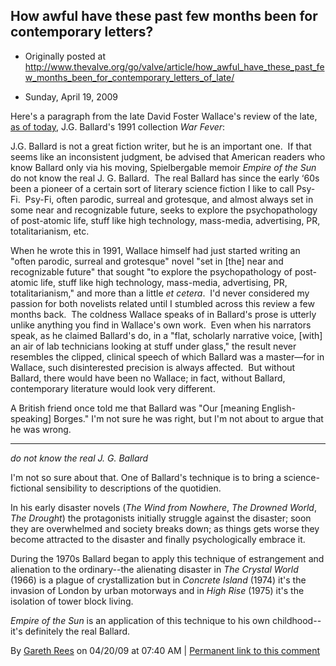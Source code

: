 ## How awful have these past few months been for contemporary letters?

 * Originally posted at http://www.thevalve.org/go/valve/article/how_awful_have_these_past_few_months_been_for_contemporary_letters_of_late/

* Sunday, April 19, 2009 

Here's a paragraph from the late David Foster Wallace's review of the late, [as of today](http://www.telegraph.co.uk/news/obituaries/culture-obituaries/books-obituaries/5183831/JG-Ballard.html), J.G. Ballard's 1991 collection _War Fever_:

J.G. Ballard is not a great fiction writer, but he is an important one.  If that seems like an inconsistent judgment, be advised that American readers who know Ballard only via his moving, Spielbergable memoir _Empire of the Sun_ do not know the real J. G. Ballard.  The real Ballard has since the early ‘60s been a pioneer of a certain sort of literary science fiction I like to call Psy-Fi.  Psy-Fi, often parodic, surreal and grotesque, and almost always set in some near and recognizable future, seeks to explore the psychopathology of post-atomic life, stuff like high technology, mass-media, advertising, PR, totalitarianism, etc.

When he wrote this in 1991, Wallace himself had just started writing an "often parodic, surreal and grotesque" novel "set in [the] near and recognizable future" that sought "to explore the psychopathology of post-atomic life, stuff like high technology, mass-media, advertising, PR, totalitarianism," and more than a little _et cetera_.  I'd never considered my passion for both novelists related until I stumbled across this review a few months back.  The coldness Wallace speaks of in Ballard's prose is utterly unlike anything you find in Wallace's own work.  Even when his narrators speak, as he claimed Ballard's do, in a "flat, scholarly narrative voice, [with] an air of lab technicians looking at stuff under glass," the result never resembles the clipped, clinical speech of which Ballard was a master—for in Wallace, such disinterested precision is always affected.  But without Ballard, there would have been no Wallace; in fact, without Ballard, contemporary literature would look very different.  

A British friend once told me that Ballard was "Our [meaning English-speaking] Borges."  I'm not sure he was right, but I'm not about to argue that he was wrong.

---

_do not know the real J. G. Ballard_

I'm not so sure about that. One of Ballard's technique is to bring a science-fictional sensibility to descriptions of the quotidien.

In his early disaster novels (_The Wind from Nowhere_, _The Drowned World_, _The Drought_) the protagonists initially struggle against the disaster; soon they are overwhelmed and society breaks down; as things gets worse they become attracted to the disaster and finally psychologically embrace it.

During the 1970s Ballard began to apply this technique of estrangement and alienation to the ordinary--the alienating disaster in _The Crystal World_ (1966) is a plague of crystallization but in _Concrete Island_ (1974) it's the invasion of London by urban motorways and in _High Rise_ (1975) it's the isolation of tower block living.

_Empire of the Sun_ is an application of this technique to his own childhood--it's definitely the real Ballard.

By [Gareth Rees](http://garethrees.org/) on 04/20/09 at 07:40 AM | [Permanent link to this comment](http://www.thevalve.org/go/valve/article/how_awful_have_these_past_few_months_been_for_contemporary_letters_of_late/#24726)

